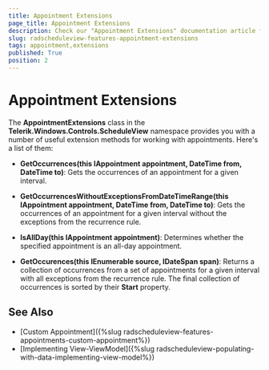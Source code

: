 ```yaml
---
title: Appointment Extensions
page_title: Appointment Extensions
description: Check our "Appointment Extensions" documentation article for the RadScheduleView WPF control.
slug: radscheduleview-features-appointment-extensions
tags: appointment,extensions
published: True
position: 2
---
```


# Appointment Extensions

The **AppointmentExtensions** class in the **Telerik.Windows.Controls.ScheduleView** namespace provides you with a number of useful extension methods for working with appointments. Here's a list of them:

* **GetOccurrences(this IAppointment appointment, DateTime from, DateTime to)**: Gets the occurrences of an appointment for a given interval.

* **GetOccurrencesWithoutExceptionsFromDateTimeRange(this IAppointment appointment, DateTime from, DateTime to)**: Gets the occurrences of an appointment for a given interval without the exceptions from the recurrence rule.

* **IsAllDay(this IAppointment appointment)**: Determines whether the specified appointment is an all-day appointment.

* **GetOccurences(this IEnumerable<IAppointment> source, IDateSpan span)**: Returns a collection of occurrences from a set of appointments for a given interval with all exceptions from the recurrence rule. The final collection of occurrences is sorted by their **Start** property.

## See Also

 * [Custom Appointment]({%slug radscheduleview-features-appointments-custom-appointment%})
 * [Implementing View-ViewModel]({%slug radscheduleview-populating-with-data-implementing-view-model%})
